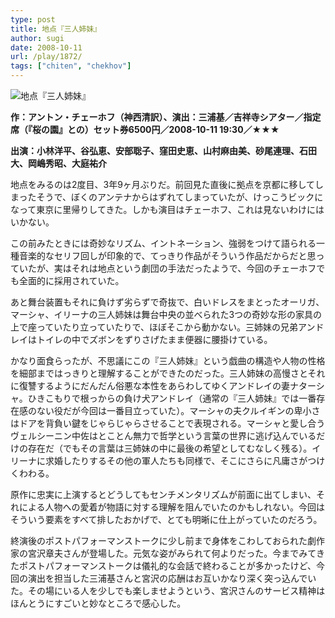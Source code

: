 ```yaml
---
type: post
title: 地点『三人姉妹』
author: sugi
date: 2008-10-11
url: /play/1872/
tags: ["chiten", "chekhov"]
---
```

<img src="/images/play/20081011.jpg" alt="地点『三人姉妹』" class="alignleft" />

**作：アントン・チェーホフ（神西清訳）、演出：三浦基／吉祥寺シアター／指定席（『桜の園』との）セット券6500円／2008-10-11 19:30／★★★**

**出演：小林洋平、谷弘恵、安部聡子、窪田史恵、山村麻由美、砂尾連理、石田大、岡嶋秀昭、大庭祐介**

地点をみるのは2度目、3年9ヶ月ぶりだ。前回見た直後に拠点を京都に移してしまったそうで、ぼくのアンテナからはずれてしまっていたが、けっこうビックになって東京に里帰りしてきた。しかも演目はチェーホフ、これは見ないわけにはいかない。

この前みたときには奇妙なリズム、イントネーション、強弱をつけて語られる一種音楽的なセリフ回しが印象的で、てっきり作品がそういう作品だからだと思っていたが、実はそれは地点という劇団の手法だったようで、今回のチェーホフでも全面的に採用されていた。

あと舞台装置もそれに負けず劣らずで奇抜で、白いドレスをまとったオーリガ、マーシャ、イリーナの三人姉妹は舞台中央の並べられた3つの奇妙な形の家具の上で座っていたり立っていたりで、ほぼそこから動かない。三姉妹の兄弟アンドレイはトイレの中でズボンをずりさげたまま便器に腰掛けている。

かなり面食らったが、不思議にこの『三人姉妹』という戯曲の構造や人物の性格を細部まではっきりと理解することができたのだった。三人姉妹の高慢さとそれに復讐するようにだんだん俗悪な本性をあらわしてゆくアンドレイの妻ナターシャ。ひきこもりで根っからの負け犬アンドレイ（通常の『三人姉妹』では一番存在感のない役だが今回は一番目立っていた）。マーシャの夫クルイギンの卑小さはドアを背負い鍵をじゃらじゃらさせることで表現される。マーシャと愛し合うヴェルシーニン中佐はとことん無力で哲学という言葉の世界に逃げ込んでいるだけの存在だ（でもその言葉は三姉妹の中に最後の希望としてむなしく残る）。イリーナに求婚したりするその他の軍人たちも同様で、そこにさらに凡庸さがつけくわわる。

原作に忠実に上演するとどうしてもセンチメンタリズムが前面に出てしまい、それによる人物への愛着が物語に対する理解を阻んでいたのかもしれない。今回はそういう要素をすべて排したおかげで、とても明晰に仕上がっていたのだろう。

終演後のポストパフォーマンストークに少し前まで身体をこわしておられた劇作家の宮沢章夫さんが登場した。元気な姿がみられて何よりだった。今までみてきたポストパフォーマンストークは儀礼的な会話で終わることが多かったけど、今回の演出を担当した三浦基さんと宮沢の応酬はお互いかなり深く突っ込んでいた。その場にいる人を少しでも楽しませようという、宮沢さんのサービス精神はほんとうにすごいと妙なところで感心した。

